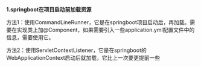 **1.springboot在项目启动前加载资源**

方法1：使用CommandLineRunner，它是在springboot项目启动后，再加载。需要在实现类上加@Component，如果需要引入一些application.yml配置文件中的信息，需要使用它。

方法2：使用ServletContextListener，它是在springboot的WebApplicationContext启动后就加载，它比上一次要更提前一些

